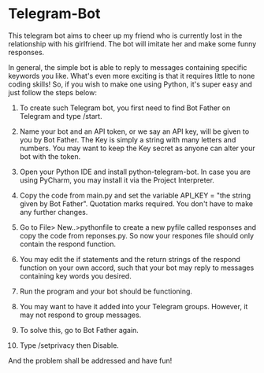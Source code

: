 # Telegram-Bot
This telegram bot aims to cheer up my friend who is currently lost in the relationship with his girlfriend. The bot will imitate her and make some funny responses. 

In general, the simple bot is able to reply to messages containing specific keywords you like. What's even more exciting is that it requires little to none coding skills! So, if you wish to make one using Python, it's super easy and just follow the steps below:

1. To create such Telegram bot, you first need to find Bot Father on Telegram and type /start.

2. Name your bot and an API token, or we say an API key, will be given to you by Bot Father. The Key is simply a string with many letters and numbers. You may want to keep the Key secret as anyone can alter your bot with the token.

3. Open your Python IDE and install python-telegram-bot. In case you are using PyCharm, you may install it via the Project Interpreter.

4. Copy the code from main.py and set the variable API_KEY = "the string given by Bot Father". Quotation marks required. You don't have to make any further changes.

5. Go to File> New..>pythonfile to create a new pyfile called responses and copy the code from reponses.py. So now your respones file should only contain the respond function.

6. You may edit the if statements and the return strings of the respond function on your own accord, such that your bot may reply to messages containing key words you desired.

7. Run the program and your bot should be functioning.

8. You may want to have it added into your Telegram groups. However, it may not respond to group messages.

9. To solve this, go to Bot Father again.

10. Type /setprivacy then Disable.


And the problem shall be addressed and have fun!

